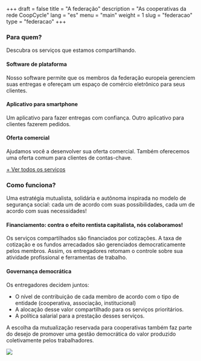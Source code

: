 +++
draft = false
title = "A federação"
description = "As cooperativas da rede CoopCycle"
lang = "es"
menu = "main"
weight = 1
slug = "federacao"
type = "federacao"
+++

<div class="row justify-content-center banner">
    <div class="col-md-8 col-md-offset-2 text-center">
        <h3 class="h3">Para quem?</h3>
        <p>
            Descubra os serviços que estamos compartilhando.
        </p>
    </div>
</div>

<div class="row">
    <div class="col-md-4 text-center">
        <i class="join-icon icon-platform"></i>
        <h4 class="h4">Software de plataforma</h4>
        <p>Nosso software permite que os membros da federação europeia gerenciem suas entregas e ofereçam um espaço de comércio eletrônico para seus clientes.</p>
    </div>
    <div class="col-md-4 text-center">
        <i class="join-icon icon-smartphone"></i>
        <h4 class="h4">Aplicativo para smartphone</h4>
        <p>Um aplicativo para fazer entregas com confiança. Outro aplicativo para clientes fazerem pedidos.</p>
    </div>
    <div class="col-md-4 text-center">
        <i class="join-icon icon-business"></i>
        <h4 class="h4">Oferta comercial</h4>
        <p>Ajudamos você a desenvolver sua oferta comercial. Também oferecemos uma oferta comum para clientes de contas-chave.</p>
    </div>
</div>

<p>
    <a id="show-more-services" class="know-more" href="#show-more-services">+ Ver todos os serviços</a>
</p>

<div id="more-services" style="display:none;opacity: 0;">
    <div class="row">
        <div class="col-md-4 text-center">
            <i class="join-icon icon-eye"></i>
            <h4 class="h4">Visibilidade e marca</h4>
            <p>Uma marca reconhecida em toda a Europa.</p>
        </div>
        <div class="col-md-4 text-center">
            <i class="join-icon icon-judiciary"></i>
            <h4 class="h4">Administrativo e legal</h4>
            <p>Não mais papelada, um serviço cuida de faturas, contratos ou do estado legal de sua estrutura!</p>
        </div>
        <div class="col-md-4 text-center">
            <i class="join-icon icon-vault"></i>
            <h4 class="h4">Fundo de garantia de pagamento</h4>
            <p>Garantir o pagamento em dinheiro e ajudar a garantir a estabilidade financeira das cooperativas.</p>
        </div>
    </div>
    <div class="row">
        <div class="col-md-4 text-center">
            <i class="join-icon icon-money"></i>
            <h4 class="h4">Auxílios e convocatórias de projetos</h4>
            <p>Obtenção de subsídios locais e europeus para parceiros, resposta coletiva a convocatórias de projetos.</p>
        </div>
        <div class="col-md-4 text-center">
            <i class="join-icon icon-insurance"></i>
            <h4 class="h4">Seguros</h4>
            <p>Negociar ofertas de seguros de alta qualidade para enfrentar os riscos do negócio.</p>
        </div>
        <div class="col-md-4 text-center">
            <i class="join-icon icon-plus"></i>
            <h4 class="h4">E mais...</h4>
            <p>Fundo de solidariedade, formação, compra de equipamentos, ...</p>
        </div>
    </div>
</div>

<div class="row justify-content-center">
    <div class="col-md-8 col-md-offset-2 text-center banner">
        <h3 class="h3">Como funciona?</h3>
        <p>
            Uma estratégia mutualista, solidária e autônoma inspirada no modelo de segurança social: cada um de acordo com suas possibilidades, cada um de acordo com suas necessidades!
        </p>
    </div>
</div>

<div class="row">
    <div class="col-md-6">
        <h4 class="h4">Financiamento: contra o efeito rentista capitalista, nós colaboramos!</h4>
        <p>Os serviços compartilhados são financiados por cotizações. A taxa de cotização e os fundos arrecadados são gerenciados democraticamente pelos membros. Assim, os entregadores retomam o controle sobre sua atividade profissional e ferramentas de trabalho.</p>
        <h4 class="h4">Governança democrática</h4>
        <p>Os entregadores decidem juntos:
            <ul>
                <li>O nível de contribuição de cada membro de acordo com o tipo de entidade (cooperativa, associação, institucional)</li>
                <li>A alocação desse valor compartilhado para os serviços prioritários.</li>
                <li>A política salarial para a prestação desses serviços.</li>
            </ul>
        </p>
        <p>
            A escolha da mutualização reservada para cooperativas também faz parte do desejo de promover uma gestão democrática do valor produzido coletivamente pelos trabalhadores.
        </p>
    </div>
    <div class="col-md-6" id="european-governance">
        <img class="img-fluid" src="/images/european-network/governance.png">
    </div>
</div>

